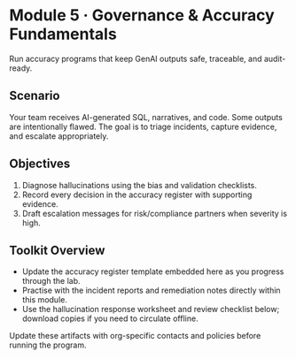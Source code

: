 # Module 5 · Governance & Accuracy Fundamentals

Run accuracy programs that keep GenAI outputs safe, traceable, and audit-ready.

## Scenario

Your team receives AI-generated SQL, narratives, and code. Some outputs are intentionally flawed. The goal is to triage incidents, capture evidence, and escalate appropriately.

## Objectives

1. Diagnose hallucinations using the bias and validation checklists.
2. Record every decision in the accuracy register with supporting evidence.
3. Draft escalation messages for risk/compliance partners when severity is high.

## Toolkit Overview

- Update the accuracy register template embedded here as you progress through the lab.
- Practise with the incident reports and remediation notes directly within this module.
- Use the hallucination response worksheet and review checklist below; download copies if you need to circulate offline.

Update these artifacts with org-specific contacts and policies before running the program.

